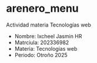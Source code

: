 # arenero_menu
Actividad materia Tecnologías web

* Nombre: Ixcheel Jasmin HR 
* Matrciula: 202336982 
* Materia: Tecnologias web 
* Periodo: Otroño 2025

